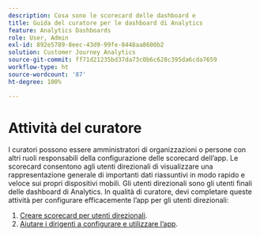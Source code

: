 ```yaml
---
description: Cosa sono le scorecard delle dashboard e
title: Guida del curatore per le dashboard di Analytics
feature: Analytics Dashboards
role: User, Admin
exl-id: 892e5789-8eec-43d9-99fe-8448aa8600b2
solution: Customer Journey Analytics
source-git-commit: ff71d21235bd37da73c0b6c628c395da6cda7659
workflow-type: ht
source-wordcount: '87'
ht-degree: 100%

---
```


# Attività del curatore

I curatori possono essere amministratori di organizzazioni o persone con altri ruoli responsabili della configurazione delle scorecard dell’app. Le scorecard consentono agli utenti direzionali di visualizzare una rappresentazione generale di importanti dati riassuntivi in modo rapido e veloce sui propri dispositivi mobili. Gli utenti direzionali sono gli utenti finali delle dashboard di Analytics. In qualità di curatore, devi completare queste attività per configurare efficacemente l’app per gli utenti direzionali:

1. [Creare scorecard per utenti direzionali](/help/mobile-app/create-scorecard.md).
1. [Aiutare i dirigenti a configurare e utilizzare l’app](/help/mobile-app/set-up-execs.md).
